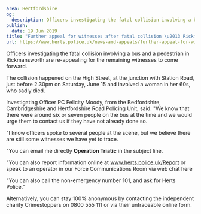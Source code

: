 ```yaml
area: Hertfordshire
og:
  description: Officers investigating the fatal collision involving a bus and a pedestrian in Rickmansworth are re-appealing for the remaining witnesses to come forward.
publish:
  date: 19 Jun 2019
title: "Further appeal for witnesses after fatal collision \u2013 Rickmansworth"
url: https://www.herts.police.uk/news-and-appeals/further-appeal-for-witnesses-after-fatal-collision-rickmansworth-0396c
```

Officers investigating the fatal collision involving a bus and a pedestrian in Rickmansworth are re-appealing for the remaining witnesses to come forward.

The collision happened on the High Street, at the junction with Station Road, just before 2.30pm on Saturday, June 15 and involved a woman in her 60s, who sadly died.

Investigating Officer PC Felicity Moody, from the Bedfordshire, Cambridgeshire and Hertfordshire Road Policing Unit, said: "We know that there were around six or seven people on the bus at the time and we would urge them to contact us if they have not already done so.

"I know officers spoke to several people at the scene, but we believe there are still some witnesses we have yet to trace.

"You can email me directly **Operation Triatic** in the subject line.

"You can also report information online at www.herts.police.uk/Report or speak to an operator in our Force Communications Room via web chat here

"You can also call the non-emergency number 101, and ask for Herts Police."

Alternatively, you can stay 100% anonymous by contacting the independent charity Crimestoppers on 0800 555 111 or via their untraceable online form.
